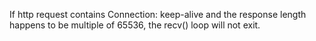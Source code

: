 If http request contains Connection: keep-alive and the response length happens to be multiple of 65536, the recv() loop will not exit.
